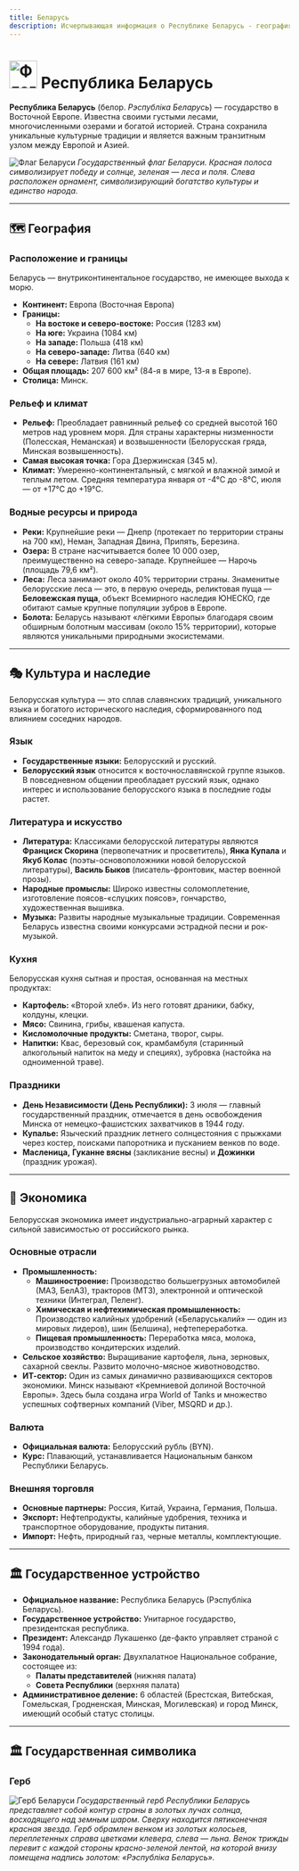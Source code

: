 ```yaml
---
title: Беларусь
description: Исчерпывающая информация о Республике Беларусь - география, культура, экономика, государственное устройство и многое другое.
---
```


# <img src="https://flagcdn.com/w320/by.png" alt="Флаг Беларуси" width="50"> Республика Беларусь

**Республика Беларусь** (белор. *Рэспубліка Беларусь*) — государство в Восточной Европе. Известна своими густыми лесами, многочисленными озерами и богатой историей. Страна сохранила уникальные культурные традиции и является важным транзитным узлом между Европой и Азией.

![Флаг Беларуси](https://flagcdn.com/w1280/by.png)
*Государственный флаг Беларуси. Красная полоса символизирует победу и солнце, зеленая — леса и поля. Слева расположен орнамент, символизирующий богатство культуры и единство народа.*

---

## 🗺️ География

### Расположение и границы
Беларусь — внутриконтинентальное государство, не имеющее выхода к морю.
*   **Континент:** Европа (Восточная Европа)
*   **Границы:**
    *   **На востоке и северо-востоке:** Россия (1283 км)
    *   **На юге:** Украина (1084 км)
    *   **На западе:** Польша (418 км)
    *   **На северо-западе:** Литва (640 км)
    *   **На севере:** Латвия (161 км)
*   **Общая площадь:** 207 600 км² (84-я в мире, 13-я в Европе).
*   **Столица:** Минск.

### Рельеф и климат
*   **Рельеф:** Преобладает равнинный рельеф со средней высотой 160 метров над уровнем моря. Для страны характерны низменности (Полесская, Неманская) и возвышенности (Белорусская гряда, Минская возвышенность).
*   **Самая высокая точка:** Гора Дзержинская (345 м).
*   **Климат:** Умеренно-континентальный, с мягкой и влажной зимой и теплым летом. Средняя температура января от -4°C до -8°C, июля — от +17°C до +19°C.

### Водные ресурсы и природа
*   **Реки:** Крупнейшие реки — Днепр (протекает по территории страны на 700 км), Неман, Западная Двина, Припять, Березина.
*   **Озера:** В стране насчитывается более 10 000 озер, преимущественно на северо-западе. Крупнейшее — Нарочь (площадь 79,6 км²).
*   **Леса:** Леса занимают около 40% территории страны. Знаменитые белорусские леса — это, в первую очередь, реликтовая пуща — **Беловежская пуща**, объект Всемирного наследия ЮНЕСКО, где обитают самые крупные популяции зубров в Европе.
*   **Болота:** Беларусь называют «лёгкими Европы» благодаря своим обширным болотным массивам (около 15% территории), которые являются уникальными природными экосистемами.

---

## 🎭 Культура и наследие

Белорусская культура — это сплав славянских традиций, уникального языка и богатого исторического наследия, сформированного под влиянием соседних народов.

### Язык
*   **Государственные языки:** Белорусский и русский.
*   **Белорусский язык** относится к восточнославянской группе языков. В повседневном общении преобладает русский язык, однако интерес и использование белорусского языка в последние годы растет.

### Литература и искусство
*   **Литература:** Классиками белорусской литературы являются **Франциск Скорина** (первопечатник и просветитель), **Янка Купала** и **Якуб Колас** (поэты-основоположники новой белорусской литературы), **Василь Быков** (писатель-фронтовик, мастер военной прозы).
*   **Народные промыслы:** Широко известны соломоплетение, изготовление поясов-«слуцких поясов», гончарство, художественная вышивка.
*   **Музыка:** Развиты народные музыкальные традиции. Современная Беларусь известна своими конкурсами эстрадной песни и рок-музыкой.

### Кухня
Белорусская кухня сытная и простая, основанная на местных продуктах:
*   **Картофель:** «Второй хлеб». Из него готовят драники, бабку, колдуны, клецки.
*   **Мясо:** Свинина, грибы, квашеная капуста.
*   **Кисломолочные продукты:** Сметана, творог, сыры.
*   **Напитки:** Квас, березовый сок, крамбамбуля (старинный алкогольный напиток на меду и специях), зубровка (настойка на одноименной траве).

### Праздники
*   **День Независимости (День Республики):** 3 июля — главный государственный праздник, отмечается в день освобождения Минска от немецко-фашистских захватчиков в 1944 году.
*   **Купалье:** Языческий праздник летнего солнцестояния с прыжками через костер, поисками папоротника и пусканием венков по воде.
*   **Масленица,** **Гуканне вясны** (закликание весны) и **Дожинки** (праздник урожая).

---

## 💼 Экономика

Белорусская экономика имеет индустриально-аграрный характер с сильной зависимостью от российского рынка.

### Основные отрасли
*   **Промышленность:**
    *   **Машиностроение:** Производство большегрузных автомобилей (МАЗ, БелАЗ), тракторов (МТЗ), электронной и оптической техники (Интеграл, Пеленг).
    *   **Химическая и нефтехимическая промышленность:** Производство калийных удобрений («Беларуськалий» — один из мировых лидеров), шин (Белшина), нефтепереработка.
    *   **Пищевая промышленность:** Переработка мяса, молока, производство кондитерских изделий.
*   **Сельское хозяйство:** Выращивание картофеля, льна, зерновых, сахарной свеклы. Развито молочно-мясное животноводство.
*   **ИТ-сектор:** Один из самых динамично развивающихся секторов экономики. Минск называют «Кремниевой долиной Восточной Европы». Здесь была создана игра World of Tanks и множество успешных софтверных компаний (Viber, MSQRD и др.).

### Валюта
*   **Официальная валюта:** Белорусский рубль (BYN).
*   **Курс:** Плавающий, устанавливается Национальным банком Республики Беларусь.

### Внешняя торговля
*   **Основные партнеры:** Россия, Китай, Украина, Германия, Польша.
*   **Экспорт:** Нефтепродукты, калийные удобрения, техника и транспортное оборудование, продукты питания.
*   **Импорт:** Нефть, природный газ, черные металлы, комплектующие.

---

## 🏛️ Государственное устройство

*   **Официальное название:** Республика Беларусь (Рэспубліка Беларусь).
*   **Государственное устройство:** Унитарное государство, президентская республика.
*   **Президент:** Александр Лукашенко (де-факто управляет страной с 1994 года).
*   **Законодательный орган:** Двухпалатное Национальное собрание, состоящее из:
    *   **Палаты представителей** (нижняя палата)
    *   **Совета Республики** (верхняя палата)
*   **Административное деление:** 6 областей (Брестская, Витебская, Гомельская, Гродненская, Минская, Могилевская) и город Минск, имеющий особый статус столицы.

---

## 🏛️ Государственная символика

### Герб
![Герб Беларуси](https://upload.wikimedia.org/wikipedia/commons/thumb/5/5b/Coat_of_arms_of_Belarus_%282020%29.svg/320px-Coat_of_arms_of_Belarus_%282020%29.svg.png)
*Государственный герб Республики Беларусь представляет собой контур страны в золотых лучах солнца, восходящего над земным шаром. Сверху находится пятиконечная красная звезда. Герб обрамлен венком из золотых колосьев, переплетенных справа цветками клевера, слева — льна. Венок трижды перевит с каждой стороны красно-зеленой лентой, на которой внизу помещена надпись золотом: «Рэспубліка Беларусь».*


